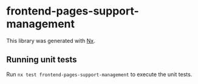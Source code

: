 # frontend-pages-support-management

This library was generated with [Nx](https://nx.dev).

## Running unit tests

Run `nx test frontend-pages-support-management` to execute the unit tests.

